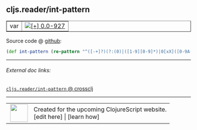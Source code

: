 ## cljs.reader/int-pattern



 <table border="1">
<tr>
<td>var</td>
<td><a href="https://github.com/cljsinfo/cljs-api-docs/tree/0.0-927"><img valign="middle" alt="[+] 0.0-927" title="Added in 0.0-927" src="https://img.shields.io/badge/+-0.0--927-lightgrey.svg"></a> </td>
</tr>
</table>









Source code @ [github](https://github.com/clojure/clojurescript/blob/r2755/src/cljs/cljs/reader.cljs#L98):

```clj
(def int-pattern (re-pattern "^([-+]?)(?:(0)|([1-9][0-9]*)|0[xX]([0-9A-Fa-f]+)|0([0-7]+)|([1-9][0-9]?)[rR]([0-9A-Za-z]+))(N)?$"))
```

<!--
Repo - tag - source tree - lines:

 <pre>
clojurescript @ r2755
└── src
    └── cljs
        └── cljs
            └── <ins>[reader.cljs:98](https://github.com/clojure/clojurescript/blob/r2755/src/cljs/cljs/reader.cljs#L98)</ins>
</pre>

-->

---



###### External doc links:

[`cljs.reader/int-pattern` @ crossclj](http://crossclj.info/fun/cljs.reader.cljs/int-pattern.html)<br>

---

 <table>
<tr><td>
<img valign="middle" align="right" width="48px" src="http://i.imgur.com/Hi20huC.png">
</td><td>
Created for the upcoming ClojureScript website.<br>
[edit here] | [learn how]
</td></tr></table>

[edit here]:https://github.com/cljsinfo/cljs-api-docs/blob/master/cljsdoc/cljs.reader_int-pattern.cljsdoc
[learn how]:https://github.com/cljsinfo/cljs-api-docs/wiki/cljsdoc-files

<!--

This information was too distracting to show to readers, but I'll leave it
commented here since it is helpful to:

- pretty-print the data used to generate this document
- and show how to retrieve that data



The API data for this symbol:

```clj
{:ns "cljs.reader",
 :name "int-pattern",
 :type "var",
 :source {:code "(def int-pattern (re-pattern \"^([-+]?)(?:(0)|([1-9][0-9]*)|0[xX]([0-9A-Fa-f]+)|0([0-7]+)|([1-9][0-9]?)[rR]([0-9A-Za-z]+))(N)?$\"))",
          :title "Source code",
          :repo "clojurescript",
          :tag "r2755",
          :filename "src/cljs/cljs/reader.cljs",
          :lines [98]},
 :full-name "cljs.reader/int-pattern",
 :full-name-encode "cljs.reader_int-pattern",
 :history [["+" "0.0-927"]]}

```

Retrieve the API data for this symbol:

```clj
;; from Clojure REPL
(require '[clojure.edn :as edn])
(-> (slurp "https://raw.githubusercontent.com/cljsinfo/cljs-api-docs/catalog/cljs-api.edn")
    (edn/read-string)
    (get-in [:symbols "cljs.reader/int-pattern"]))
```

-->
